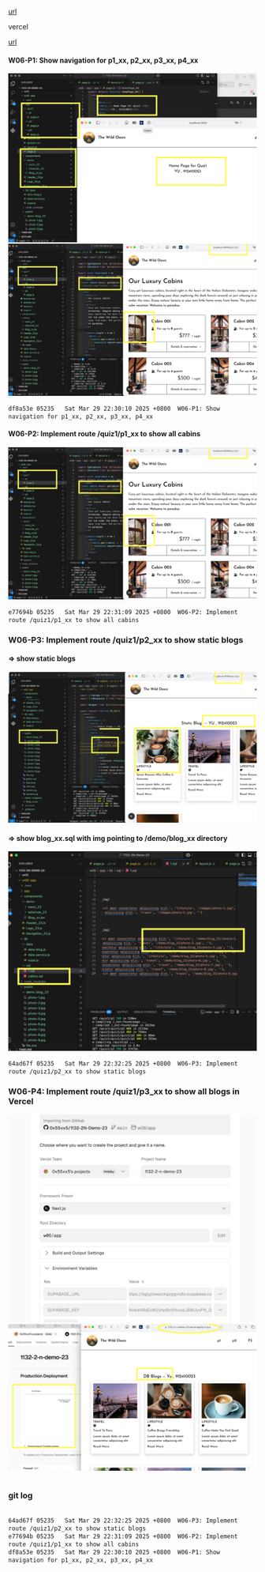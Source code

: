 [url](https://github.com/0x55xx5/1132-2N-Demo-23/tree/main)

vercel

[url]()

#### W06-P1: Show navigation for p1_xx, p2_xx, p3_xx, p4_xx
 
![](w06-p1-1.png)
![](w06-p2.png)

 
```
df8a53e 05235   Sat Mar 29 22:30:10 2025 +0800  W06-P1: Show navigation for p1_xx, p2_xx, p3_xx, p4_xx
```

#### W06-P2: Implement route /quiz1/p1_xx to show all cabins
 
![](w06-p2.png)
 
```
e77694b 05235   Sat Mar 29 22:31:09 2025 +0800  W06-P2: Implement route /quiz1/p1_xx to show all cabins
```

### W06-P3: Implement route /quiz1/p2_xx to show static blogs
 
#### => show static blogs
 
![](w06-p3-1.png)
 
#### => show blog_xx.sql with img pointing to /demo/blog_xx directory
 
![](w06-p3-2.png)
 
```
64ad67f 05235   Sat Mar 29 22:32:25 2025 +0800  W06-P3: Implement route /quiz1/p2_xx to show static blogs
```

### W06-P4: Implement route /quiz1/p3_xx to show all blogs in Vercel
 
![](w06-p4-1.png)
![](w06-p4-2.png)
 
```

```


### git log 

```

64ad67f 05235   Sat Mar 29 22:32:25 2025 +0800  W06-P3: Implement route /quiz1/p2_xx to show static blogs
e77694b 05235   Sat Mar 29 22:31:09 2025 +0800  W06-P2: Implement route /quiz1/p1_xx to show all cabins
df8a53e 05235   Sat Mar 29 22:30:10 2025 +0800  W06-P1: Show navigation for p1_xx, p2_xx, p3_xx, p4_xx
```
 